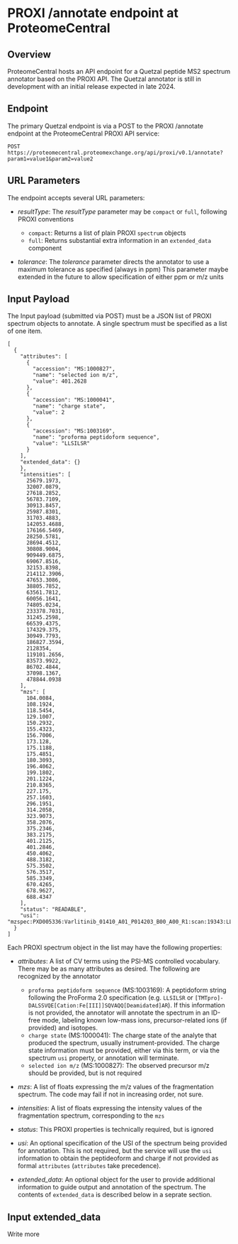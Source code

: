 # PROXI /annotate endpoint at ProteomeCentral

## Overview
ProteomeCentral hosts an API endpoint for a Quetzal peptide MS2 spectrum annotator based on the PROXI API.
The Quetzal annotator is still in development with an initial release expected in late 2024.

## Endpoint
The primary Quetzal endpoint is via a POST to the PROXI /annotate endpoint at the ProteomeCentral PROXI API service:

```
POST https://proteomecentral.proteomexchange.org/api/proxi/v0.1/annotate?param1=value1&param2=value2
```

## URL Parameters

The endpoint accepts several URL parameters:

- *resultType*: The *resultType* parameter may be `compact` or `full`, following PROXI conventions
    - `compact`: Returns a list of plain PROXI `spectrum` objects
    - `full`: Returns substantial extra information in an `extended_data` component

- *tolerance*: The *tolerance* parameter directs the annotator to use a maximum tolerance as specified (always in ppm)
  This parameter maybe extended in the future to allow specification of either ppm or m/z units

## Input Payload

The Input payload (submitted via POST) must be a JSON list of PROXI spectrum objects to annotate. A single spectrum
must be specified as a list of one item.

```
[
  {
    "attributes": [
      {
        "accession": "MS:1000827",
        "name": "selected ion m/z",
        "value": 401.2628
      },
      {
        "accession": "MS:1000041",
        "name": "charge state",
        "value": 2
      },
      {
        "accession": "MS:1003169",
        "name": "proforma peptidoform sequence",
        "value": "LLSILSR"
      }
    ],
    "extended_data": {}
    },
    "intensities": [
      25679.1973,
      32007.0879,
      27618.2852,
      56783.7109,
      30913.8457,
      25987.8301,
      31703.4883,
      142053.4688,
      176166.5469,
      28250.5781,
      28694.4512,
      30808.9004,
      909449.6875,
      69067.8516,
      32153.8398,
      214112.3906,
      47653.3086,
      38805.7852,
      63561.7812,
      60056.1641,
      74805.0234,
      233378.7031,
      31245.2598,
      66539.4375,
      174329.375,
      30949.7793,
      186827.3594,
      2128354,
      119101.2656,
      83573.9922,
      86702.4844,
      37098.1367,
      478844.0938
    ],
    "mzs": [
      104.0084,
      108.1924,
      118.5454,
      129.1007,
      150.2932,
      155.4323,
      156.7006,
      173.128,
      175.1188,
      175.4851,
      180.3093,
      196.4062,
      199.1802,
      201.1224,
      210.8365,
      227.175,
      257.1603,
      296.1951,
      314.2058,
      323.9073,
      358.2076,
      375.2346,
      383.2175,
      401.2125,
      401.2846,
      450.4062,
      488.3182,
      575.3502,
      576.3517,
      585.3349,
      670.4265,
      678.9627,
      688.4347
    ],
    "status": "READABLE",
    "usi": "mzspec:PXD005336:Varlitinib_01410_A01_P014203_B00_A00_R1:scan:19343:LLSILSR/2"
  }
]
```

Each PROXI spectrum object in the list may have the following properties:

- *attributes*: A list of CV terms using the PSI-MS controlled vocabulary. There may be as many attributes as desired.
  The following are recognized by the annotator
    - `proforma peptidoform sequence` (MS:1003169): A peptidoform string following the ProForma 2.0 specification
      (e.g. `LLSILSR` or `[TMTpro]-DALSSVQE[Cation:Fe[III]]SQVAQQ[Deamidated]AR`). If this information is not provided,
      the annotator will annotate the spectrum in an ID-free mode, labeling known low-mass ions, precursor-related ions (if provided)
      and isotopes.
    - `charge state` (MS:1000041): The charge state of the analyte that produced the spectrum, usually instrument-provided. The charge state
      information must be provided, either via this term, or via the spectrum `usi` property, or annotation will terminate.
    - `selected ion m/z` (MS:1000827): The observed precursor m/z should be provided, but is not required

- *mzs*: A list of floats expressing the m/z values of the fragmentation spectrum. The code may fail if not in increasing order, not sure.

- *intensities*: A list of floats expressing the intensity values of the fragmentation spectrum, corresponding to the `mzs`

- *status*: This PROXI properties is technically required, but is ignored

- *usi*: An optional specification of the USI of the spectrum being provided for annotation. This is not required, but the service will use
  the `usi` information to obtain the peptideoform and charge if not provided as formal `attributes` (`attributes` take precedence).

- *extended_data*: An optional object for the user to provide additional information to guide output and annotation of the spectrum. The
  contents of `extended_data` is described below in a seprate section.

## Input extended_data

Write more






